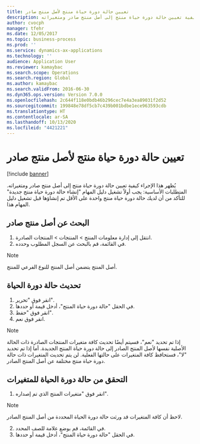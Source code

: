```yaml
---
title: تعيين حالة دورة حياة منتج لأصل منتج صادر
description: يُظهر هذا الإجراء كيفية تعيين حالة دورة حياة منتج إلى أصل منتج صادر ومتغيراته.
author: cvocph
manager: tfehr
ms.date: 12/05/2017
ms.topic: business-process
ms.prod: ''
ms.service: dynamics-ax-applications
ms.technology: ''
audience: Application User
ms.reviewer: kamaybac
ms.search.scope: Operations
ms.search.region: Global
ms.author: kamaybac
ms.search.validFrom: 2016-06-30
ms.dyn365.ops.version: Version 7.0.0
ms.openlocfilehash: 2c644f118e0bdb46b296cec7e4a3ea89031f2d52
ms.sourcegitcommit: 199848e78df5cb7c439b001bdbe1ece963593cdb
ms.translationtype: HT
ms.contentlocale: ar-SA
ms.lasthandoff: 10/13/2020
ms.locfileid: "4421221"
---
```

# <a name="assign-a-product-lifecycle-state-to-a-released-product-master"></a>تعيين حالة دورة حياة منتج لأصل منتج صادر

[!include [banner](../../includes/banner.md)]

يُظهر هذا الإجراء كيفية تعيين حالة دورة حياة منتج إلى أصل منتج صادر ومتغيراته. المتطلبات الأساسية: يجب أولاً تشغيل دليل المهام "إنشاء حالة دورة حياة منتج جديدة" للتأكد من أن لديك حالة دورة حياة منتج واحدة على الأقل تم إنشاؤها قبل تشغيل دليل المهام هذا.


## <a name="find-a-released-product-master"></a>البحث عن أصل منتج صادر
1. انتقل إلى إدارة معلومات المنتج > المنتجات > المنتجات الصادرة.
2. في القائمة، قم بالبحث عن السجل المطلوب وحدده.

> [!NOTE]
> أصل المنتج يتضمن أصل المنتج للنوع الفرعي للمنتج.  

## <a name="update-the-lifecycle-state"></a>تحديث حالة دورة الحياة
1. انقر فوق "تحرير".
2. في الحقل "حالة دورة حياة المنتج"، أدخل قيمة أو حددها.
3. انقر فوق "حفظ".
4. انقر فوق نعم.

> [!NOTE]
> إذا تم تحديد "نعم"، فسيتم أيضًا تحديث كافة متغيرات المنتجات الصادرة ذات الحالة الأصلية نفسها لأصل المنتج الصادر إلى حالة دورة حياة المنتج الجديدة. أما إذا تم تحديد "لا"، فستحافظ كافة المتغيرات على حالتها الفعلية. لن يتم تحديث المتغيرات ذات حالة دورة حياة منتج مختلفة عن أصل المنتج الصادر.  

## <a name="verify-the-lifecycle-state-of-the-variants"></a>التحقق من حالة دورة الحياة للمتغيرات
1. انقر فوق "متغيرات المنتج الذي تم إصداره".

> [!NOTE]
> لاحظ أن كافة المتغيرات قد ورثت حالة دورة الحياة المحددة من أصل المنتج الصادر.  

2. في القائمة، قم بوضع علامة للصف المحدد.
3. في الحقل "حالة دورة حياة المنتج"، أدخل قيمة أو حددها.

